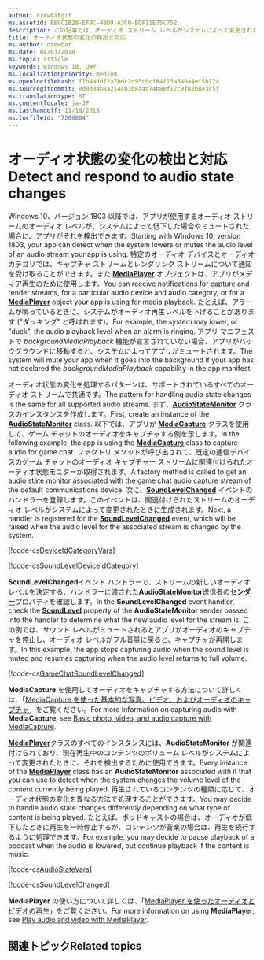 ```yaml
---
author: drewbatgit
ms.assetid: EE0C1B28-EF9C-4BD9-A3C0-BDF11E75C752
description: この記事では、オーディオ ストリーム レベルがシステムによって変更された場合に、UWP アプリがそれを検出して対応する方法について説明します。
title: オーディオ状態の変化の検出と対応
ms.author: drewbat
ms.date: 04/03/2018
ms.topic: article
keywords: windows 10, UWP
ms.localizationpriority: medium
ms.openlocfilehash: f7b4addf2a7bdc2d93cbcf64f13a640a4ef5b12a
ms.sourcegitcommit: ed0304b8a214c03b8aab74b8ef12c9f82b8e3c5f
ms.translationtype: MT
ms.contentlocale: ja-JP
ms.lasthandoff: 11/19/2018
ms.locfileid: "7288804"
---
```

# <a name="detect-and-respond-to-audio-state-changes"></a><span data-ttu-id="4e681-104">オーディオ状態の変化の検出と対応</span><span class="sxs-lookup"><span data-stu-id="4e681-104">Detect and respond to audio state changes</span></span>
<span data-ttu-id="4e681-105">Windows 10、バージョン 1803 以降では、アプリが使用するオーディオ ストリームのオーディオ レベルが、システムによって低下した場合やミュートされた場合に、アプリがそれを検出できます。</span><span class="sxs-lookup"><span data-stu-id="4e681-105">Starting with Windows 10, version 1803, your app can detect when the system lowers or mutes the audio level of an audio stream your app is using.</span></span> <span data-ttu-id="4e681-106">特定のオーディオ デバイスとオーディオ カテゴリでは、キャプチャ ストリームとレンダリング ストリームについて通知を受け取ることができます。また [**MediaPlayer**](https://docs.microsoft.com/en-us/uwp/api/Windows.Media.Playback.MediaPlayer) オブジェクトは、アプリがメディア再生のために使用します。</span><span class="sxs-lookup"><span data-stu-id="4e681-106">You can receive notifications for capture and render streams, for a particular audio device and audio category, or for a [**MediaPlayer**](https://docs.microsoft.com/en-us/uwp/api/Windows.Media.Playback.MediaPlayer) object your app is using for media playback.</span></span> <span data-ttu-id="4e681-107">たとえば、アラームが鳴っているときに、システムがオーディオ再生レベルを下げることがあります ("ダッキング" と呼ばれます)。</span><span class="sxs-lookup"><span data-stu-id="4e681-107">For example, the system may lower, or "duck", the audio playback level when an alarm is ringing.</span></span> <span data-ttu-id="4e681-108">アプリ マニフェストで *backgroundMediaPlayback* 機能が宣言されていない場合、アプリがバックグラウンドに移動すると、システムによってアプリがミュートされます。</span><span class="sxs-lookup"><span data-stu-id="4e681-108">The system will mute your app when it goes into the background if your app has not declared the *backgroundMediaPlayback* capability in the app manifest.</span></span> 

<span data-ttu-id="4e681-109">オーディオ状態の変化を処理するパターンは、サポートされているすべてのオーディオ ストリームで共通です。</span><span class="sxs-lookup"><span data-stu-id="4e681-109">The pattern for handling audio state changes is the same for all supported audio streams.</span></span> <span data-ttu-id="4e681-110">まず、[**AudioStateMonitor**](https://docs.microsoft.com/uwp/api/windows.media.audio.audiostatemonitor) クラスのインスタンスを作成します。</span><span class="sxs-lookup"><span data-stu-id="4e681-110">First, create an instance of the [**AudioStateMonitor**](https://docs.microsoft.com/uwp/api/windows.media.audio.audiostatemonitor) class.</span></span> <span data-ttu-id="4e681-111">以下では、アプリが [**MediaCapture**](https://msdn.microsoft.com/library/windows/apps/Windows.Media.Capture.MediaCapture) クラスを使用して、ゲーム チャットのオーディオをキャプチャする例を示します。</span><span class="sxs-lookup"><span data-stu-id="4e681-111">In the following example, the app is using the [**MediaCapture**](https://msdn.microsoft.com/library/windows/apps/Windows.Media.Capture.MediaCapture) class to capture audio for game chat.</span></span> <span data-ttu-id="4e681-112">ファクトリ メソッドが呼び出されて、既定の通信デバイスのゲーム チャットのオーディオ キャプチャー ストリームに関連付けられたオーディオ状態モニターが取得されます。</span><span class="sxs-lookup"><span data-stu-id="4e681-112">A factory method is called to get an audio state monitor associated with the game chat audio capture stream of the default communications device.</span></span>  <span data-ttu-id="4e681-113">次に、[**SoundLevelChanged**](https://docs.microsoft.com/uwp/api/windows.media.audio.audiostatemonitor.soundlevelchanged) イベントのハンドラーを登録します。このイベントは、関連付けられたストリームのオーディオ レベルがシステムによって変更されたときに生成されます。</span><span class="sxs-lookup"><span data-stu-id="4e681-113">Next, a handler is registered for the [**SoundLevelChanged**](https://docs.microsoft.com/uwp/api/windows.media.audio.audiostatemonitor.soundlevelchanged) event, which will be raised when the audio level for the associated stream is changed by the system.</span></span>

[!code-cs[DeviceIdCategoryVars](./code/SimpleCameraPreview_Win10/cs/MainPage.xaml.cs#SnippetDeviceIdCategoryVars)]

[!code-cs[SoundLevelDeviceIdCategory](./code/SimpleCameraPreview_Win10/cs/MainPage.xaml.cs#SnippetSoundLevelDeviceIdCategory)]

<span data-ttu-id="4e681-114">**SoundLevelChanged**イベント ハンドラーで、ストリームの新しいオーディオ レベルを決定する、ハンドラーに渡された**AudioStateMonitor**送信者の[**センダー**](https://docs.microsoft.com/uwp/api/windows.media.audio.audiostatemonitor.soundlevel)プロパティを確認します。</span><span class="sxs-lookup"><span data-stu-id="4e681-114">In the **SoundLevelChanged** event handler, check the [**SoundLevel**](https://docs.microsoft.com/uwp/api/windows.media.audio.audiostatemonitor.soundlevel) property of the **AudioStateMonitor** sender passed into the handler to determine what the new audio level for the stream is.</span></span> <span data-ttu-id="4e681-115">この例では、サウンド レベルがミュートされるとアプリがオーディオのキャプチャを停止し、オーディオ レベルがフル音量に戻ると、キャプチャが再開します。</span><span class="sxs-lookup"><span data-stu-id="4e681-115">In this example, the app stops capturing audio when the sound level is muted and resumes capturing when the audio level returns to full volume.</span></span>

[!code-cs[GameChatSoundLevelChanged](./code/SimpleCameraPreview_Win10/cs/MainPage.xaml.cs#SnippetGameChatSoundLevelChanged)]

<span data-ttu-id="4e681-116">**MediaCapture** を使用してオーディオをキャプチャする方法について詳しくは、「[MediaCapture を使った基本的な写真、ビデオ、およびオーディオのキャプチャ](basic-photo-video-and-audio-capture-with-MediaCapture.md)」をご覧ください。</span><span class="sxs-lookup"><span data-stu-id="4e681-116">For more information on capturing audio with **MediaCapture**, see [Basic photo, video, and audio capture with MediaCapture](basic-photo-video-and-audio-capture-with-MediaCapture.md).</span></span>

<span data-ttu-id="4e681-117">[**MediaPlayer**](https://msdn.microsoft.com/library/windows/apps/Windows.Media.Playback.MediaPlayer)クラスのすべてのインスタンスには、**AudioStateMonitor** が関連付けられており、現在再生中のコンテンツのボリューム レベルがシステムによって変更されたときに、それを検出するために使用できます。</span><span class="sxs-lookup"><span data-stu-id="4e681-117">Every instance of the [**MediaPlayer**](https://msdn.microsoft.com/library/windows/apps/Windows.Media.Playback.MediaPlayer) class has an **AudioStateMonitor** associated with it that you can use to detect when the system changes the volume level of the content currently being played.</span></span> <span data-ttu-id="4e681-118">再生されているコンテンツの種類に応じて、オーディオ状態の変化を異なる方法で処理することができます。</span><span class="sxs-lookup"><span data-stu-id="4e681-118">You may decide to handle audio state changes differently depending on what type of content is being played.</span></span> <span data-ttu-id="4e681-119">たとえば、ポッドキャストの場合は、オーディオが低下したときに再生を一時停止するが、コンテンツが音楽の場合は、再生を続行するように処理できます。</span><span class="sxs-lookup"><span data-stu-id="4e681-119">For example, you may decide to pause playback of a podcast when the audio is lowered, but continue playback if the content is music.</span></span> 

[!code-cs[AudioStateVars](./code/MediaPlayer_RS1/cs/MainPage.xaml.cs#SnippetAudioStateVars)]

[!code-cs[SoundLevelChanged](./code/MediaPlayer_RS1/cs/MainPage.xaml.cs#SnippetSoundLevelChanged)]

<span data-ttu-id="4e681-120">**MediaPlayer** の使い方について詳しくは、「[MediaPlayer を使ったオーディオとビデオの再生](play-audio-and-video-with-mediaplayer.md)」をご覧ください。</span><span class="sxs-lookup"><span data-stu-id="4e681-120">For more information on using **MediaPlayer**, see [Play audio and video with MediaPlayer](play-audio-and-video-with-mediaplayer.md).</span></span> 

## <a name="related-topics"></a><span data-ttu-id="4e681-121">関連トピック</span><span class="sxs-lookup"><span data-stu-id="4e681-121">Related topics</span></span>